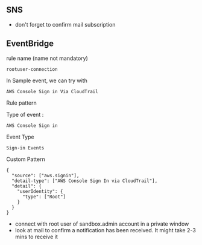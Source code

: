 ## SNS

* don't forget to confirm mail subscription

## EventBridge

rule name (name not mandatory)

```
rootuser-connection
```

In Sample event, we can try with 

```
AWS Console Sign in Via CloudTrail
```

Rule pattern

Type of event :

```
AWS Console Sign in
```

Event Type

```
Sign-in Events
```

Custom Pattern

```
{
  "source": ["aws.signin"],
  "detail-type": ["AWS Console Sign In via CloudTrail"],
  "detail": {
    "userIdentity": {
      "type": ["Root"]
    }
  }
}
```

* connect with root user of sandbox.admin account in a private window
* look at mail to confirm a notification has been received. It might take 2-3 mins to receive it